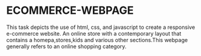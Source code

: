 # ECOMMERCE-WEBPAGE
This task depicts the use of html, css, and javascript to create a responsive e-commerce website.  An online store with a contemporary layout that contains a homepa,stores,kids and various other sections.This webpage generally refers to an online shopping category.
